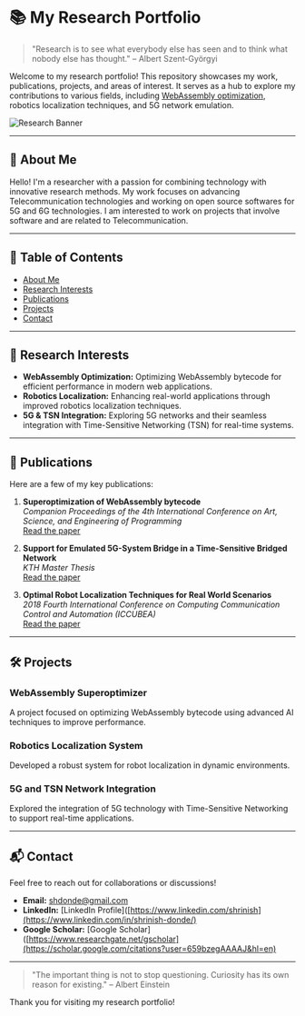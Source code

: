 # 📚 My Research Portfolio

> "Research is to see what everybody else has seen and to think what nobody else has thought." – Albert Szent-Györgyi

Welcome to my research portfolio! This repository showcases my work, publications, projects, and areas of interest. It serves as a hub to explore my contributions to various fields, including [WebAssembly optimization](https://dl.acm.org/doi/abs/10.1145/3397537.3397567), robotics localization techniques, and 5G network emulation.

![Research Banner](https://via.placeholder.com/1000x300.png?text=Research+Portfolio) <!-- Replace with a relevant image link -->

---

## 📝 About Me

Hello! I'm a researcher with a passion for combining technology with innovative research methods. My work focuses on advancing Telecommunication technologies and working on open source softwares for 5G and 6G technologies. I am interested to work on projects that involve software and are related to Telecommunication.

---

## 📑 Table of Contents

- [About Me](#about-me)
- [Research Interests](#research-interests)
- [Publications](#publications)
- [Projects](#projects)
- [Contact](#contact)

---

## 🌟 Research Interests

- **WebAssembly Optimization:** Optimizing WebAssembly bytecode for efficient performance in modern web applications.
- **Robotics Localization:** Enhancing real-world applications through improved robotics localization techniques.
- **5G & TSN Integration:** Exploring 5G networks and their seamless integration with Time-Sensitive Networking (TSN) for real-time systems.

---

## 📄 Publications

Here are a few of my key publications:

1. **Superoptimization of WebAssembly bytecode**  
   *Companion Proceedings of the 4th International Conference on Art, Science, and Engineering of Programming*  
   [Read the paper](https://dl.acm.org/doi/abs/10.1145/3397537.3397567)

2. **Support for Emulated 5G-System Bridge in a Time-Sensitive Bridged Network**  
   *KTH Master Thesis*  
   [Read the paper](https://www.diva-portal.org/smash/record.jsf?pid=diva2%3A1479446&dswid=3429)

3. **Optimal Robot Localization Techniques for Real World Scenarios**  
   *2018 Fourth International Conference on Computing Communication Control and Automation (ICCUBEA)*  
   [Read the paper](https://ieeexplore.ieee.org/abstract/document/8697798/)

---

## 🛠️ Projects

### WebAssembly Superoptimizer
A project focused on optimizing WebAssembly bytecode using advanced AI techniques to improve performance.

### Robotics Localization System
Developed a robust system for robot localization in dynamic environments.

### 5G and TSN Network Integration
Explored the integration of 5G technology with Time-Sensitive Networking to support real-time applications.

---

## 📬 Contact

Feel free to reach out for collaborations or discussions!

- **Email:** [shdonde@gmail.com](mailto:shdonde@gmail.com)
- **LinkedIn:** [LinkedIn Profile]([https://www.linkedin.com/shrinish](https://www.linkedin.com/in/shrinish-donde/)
- **Google Scholar:** [Google Scholar]([https://www.researchgate.net/gscholar](https://scholar.google.com/citations?user=659bzegAAAAJ&hl=en)

---

> "The important thing is not to stop questioning. Curiosity has its own reason for existing." – Albert Einstein

Thank you for visiting my research portfolio!

